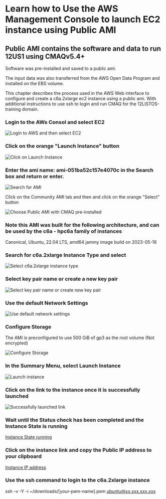 # Learn how to Use the AWS Management Console to launch EC2 instance using Public AMI

## Public AMI contains the software and data to run 12US1 using CMAQv5.4+

Software was pre-installed and saved to a public ami.

The input data was also transferred from the AWS Open Data Program and installed on the EBS volume.

This chapter describes the process used in the AWS Web interface to configure and create a c6a.2xlarge ec2 instance using a public ami. 
With additional instructions to use ssh to login and run CMAQ for the 12LISTOS-training domain.

### Login to the AWs Consol and select EC2

![Login to AWS and then select EC2](../web-vm/aws_web_console_home_select_ec2.png)

### Click on the orange "Launch Instance" button

![Click on Launch Instance](../web-vm/aws_web_interface_launch_instance.png)


### Enter the ami name: ami-051ba52c157e4070c in the Search box and return or enter.

![Search for AMI](../web-vm/aws_web_console_search_ami.png)

Click on the Community AMI tab and then and click on the orange "Select" button

![Choose Public AMI with CMAQ pre-installed](../web-vm/aws_web_interface_choose_ami.png)


### Note this AMI was built for the following architecture, and can be used by the c6a - hpc6a family of instances

Canonical, Ubuntu, 22.04 LTS, amd64 jammy image build on 2023-05-16

### Search for c6a.2xlarge Instance Type and select 

![Select c6a.2xlarge instance type](../web-vm/aws_web_console_select_c6a.2xlarge_ec2_instance.png)

### Select key pair name or create a new key pair

![Select key pair name or create new key pair](../web-vm/aws_web_console_select_key_pair.png)


### Use the default Network Settings

![Use default network settings](../web-vm/aws_web_console_network_settings_information.png)

### Configure Storage

The AMI is preconfigured to use 500 GiB of gp3 as the root volume (Not encrypted)

![Configure Storage](../web-vm/aws_web_console_storage_volume_information.png)

### In the Summary Menu, select Launch Instance

![Launch instance](../web-vm/aws_web_console_summary_launch_instance_c6a.2xlarge.png)

### Click on the link to the instance once it is successfully launched

![Successfully launched link](../web-vm/aws_web_console_successful_launch_c6a.2xlarge.png)

### Wait until the Status check has been completed and the Instance State is running

[Instance State running](../web-vm/Instance_State_wait_till_running.png)

### Click on the instance link and copy the Public IP address to your clipboard

[Instance IP address](../web-vm/Instance_Public_IP_Address.png)


### Use the ssh command to login to the c6a.2xlarge instance

ssh -v -Y -i ~/downloads/[your-pem-name].pem ubuntu@xx.xxx.xxx.xxx


